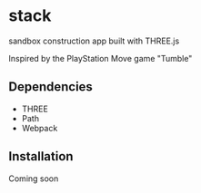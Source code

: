 # stack
sandbox construction app built with THREE.js

Inspired by the PlayStation Move game "Tumble"

## Dependencies

- THREE
- Path
- Webpack

## Installation

Coming soon
